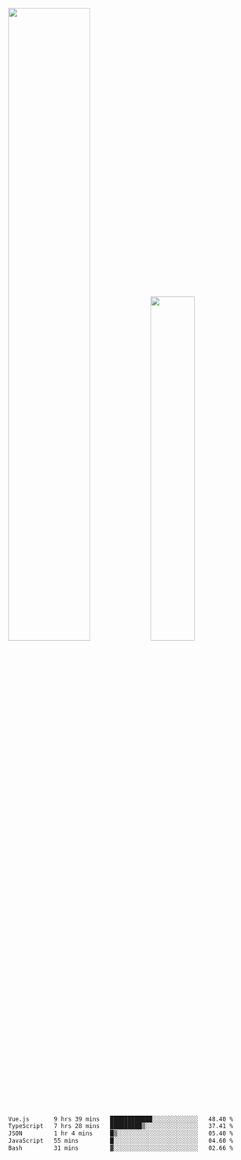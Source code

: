 <img align="" width="57.5%" src="https://github-readme-stats.vercel.app/api?username=Dream4ever&hide_title=true&hide_border=true&count_private=true&show_icons=true&include_all_commits=true&line_height=21" /><img align="" width="42.4%" src="https://github-readme-stats.vercel.app/api/top-langs/?username=Dream4ever&hide_title=true&count_private=true&show_icons=true&langs_count=6&hide_border=true&layout=compact" />

<!--START_SECTION:waka-->

```txt
Vue.js       9 hrs 39 mins   ████████████░░░░░░░░░░░░░   48.40 %
TypeScript   7 hrs 28 mins   █████████▒░░░░░░░░░░░░░░░   37.41 %
JSON         1 hr 4 mins     █▒░░░░░░░░░░░░░░░░░░░░░░░   05.40 %
JavaScript   55 mins         █░░░░░░░░░░░░░░░░░░░░░░░░   04.60 %
Bash         31 mins         ▓░░░░░░░░░░░░░░░░░░░░░░░░   02.66 %
```

<!--END_SECTION:waka-->
